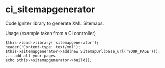 # ci_sitemapgenerator
Code Igniter library to generate XML Sitemaps.

Usage (example taken from a CI controller)    

```
$this->load->library('sitemapgenerator');
header('Content-type: text/xml');
$this->sitemapgenerator->add(new SitemapUrl(base_url('YOUR_PAGE')));
... add all your pages
echo $this->sitemapgenerator->build();
```
